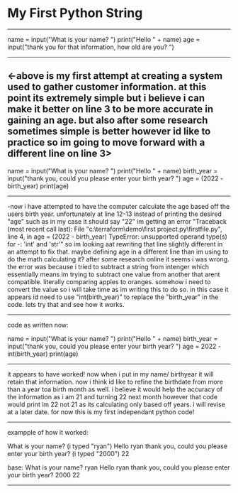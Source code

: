 # My First Python String
------------------------------------------------------------------------------

name = input("What is your name? ")
print("Hello " + name)
age = input("thank you for that information, how old are you? ")

-------------------------------------------------------------------------------
<-above is my first attempt at creating a system used to gather customer information. at this point its extremely simple but i believe i can make it better on line 3 
to be more accurate in gaining an age. but also after some research sometimes simple is better however id like to practice so im going to move forward with a different line on line 3>
--------------------------------------------------------------------------------

name = input("What is your name? ")
print("Hello " + name)
birth_year = input("thank you, could you please enter your birth year? ")
age = (2022 - birth_year)
print(age)

-----------------------------------------------------------------------------------

-now i have attempted to have the computer calculate the age based off the users birth year. unfortunately at line 12-13 instead of printing the desired "age" 
such as in my case it should say "22" im getting an error "Traceback (most recent call last):
  File "c:\terraform\demo\first project.py\firstfile.py", line 4, in <module>
    age = (2022 - birth_year)
TypeError: unsupported operand type(s) for -: 'int' and 'str'"
so im looking aat rewriting that line slightly different in an attempt to fix that. maybe defining age in a different line than im using to do the math calculating it?
after some research online it seems i was wrong. the error was because i tried to subtract a string from intenger which essentially means im trying to subtract one value
from another that arent compatible. literally comparing apples to oranges. somehow i need to convert the value so i will take time as im writing this to do so. in this
case it appears id need to use "int(birth_year)" to replace the "birth_year" in the code. lets try that and see how it works.
  
  
-----------------------------------------------------------------------------------------

code as written now:

name = input("What is your name? ")
print("Hello " + name)
birth_year = input("thank you, could you please enter your birth year? ")
age = 2022 - int(birth_year)
print(age)

----------------------------------------------------------------------------------
  
  
it appears to have worked! now when i put in my name/ birthyear it will retain that information. now i think id like to refine the birthdate from more than a year toa birth month as well.
i believe it would help the accuracy of the information as i am 21 and turning 22 next month however that code would print im 22 not 21 as its calculating only based off years.
i will revise at a later date. for now this is my first independant python code!
  
  
-----------------------------------------------------------------------------------


exampple of how it worked:

What is your name? (i typed "ryan")
Hello ryan
thank you, could you please enter your birth year? (i typed "2000")
22


base:
What is your name? ryan
Hello ryan
thank you, could you please enter your birth year? 2000
22
  
  
---------------------------------------------------------------------------------------
